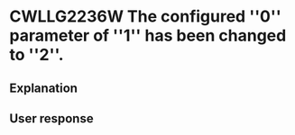 # CWLLG2236W The configured ''0'' parameter of ''1'' has been changed to ''2''.

## Explanation

## User response